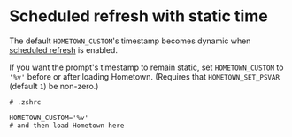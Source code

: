 # Scheduled refresh with static time

The default `HOMETOWN_CUSTOM`'s timestamp becomes dynamic when [scheduled refresh](/scheduled-refresh) is enabled.

If you want the prompt's timestamp to remain static, set `HOMETOWN_CUSTOM` to `'%v'` before or after loading Hometown. (Requires that `HOMETOWN_SET_PSVAR` (default `1`) be non-zero.)

```shell:no-line-numbers
# .zshrc

HOMETOWN_CUSTOM='%v'
# and then load Hometown here
```
